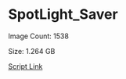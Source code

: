 # SpotLight_Saver

Image Count: 1538

Size: 1.264 GB

[Script Link](https://github.com/liuyal/Archive/blob/master/Python/Utilities/Miscellaneous/spotlight_saver.py)